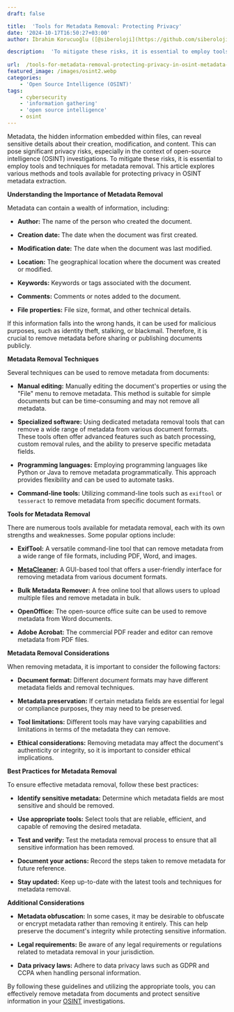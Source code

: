 ```yaml
---
draft: false

title:  'Tools for Metadata Removal: Protecting Privacy'
date: '2024-10-17T16:50:27+03:00'
author: İbrahim Korucuoğlu ([@siberoloji](https://github.com/siberoloji))

description:  'To mitigate these risks, it is essential to employ tools and techniques for metadata removal. This article explores tools available for metadata extraction.' 
 
url:  /tools-for-metadata-removal-protecting-privacy-in-osint-metadata-extraction/
featured_image: /images/osint2.webp
categories:
    - 'Open Source Intelligence (OSINT)'
tags:
    - cybersecurity
    - 'information gathering'
    - 'open source intelligence'
    - osint
---
```



Metadata, the hidden information embedded within files, can reveal sensitive details about their creation, modification, and content. This can pose significant privacy risks, especially in the context of open-source intelligence (OSINT) investigations. To mitigate these risks, it is essential to employ tools and techniques for metadata removal. This article explores various methods and tools available for protecting privacy in OSINT metadata extraction.



**Understanding the Importance of Metadata Removal**



Metadata can contain a wealth of information, including:


* **Author:** The name of the person who created the document.

* **Creation date:** The date when the document was first created.

* **Modification date:** The date when the document was last modified.   

* **Location:** The geographical location where the document was created or modified.

* **Keywords:** Keywords or tags associated with the document.

* **Comments:** Comments or notes added to the document.

* **File properties:** File size, format, and other technical details.




If this information falls into the wrong hands, it can be used for malicious purposes, such as identity theft, stalking, or blackmail. Therefore, it is crucial to remove metadata before sharing or publishing documents publicly.



**Metadata Removal Techniques**



Several techniques can be used to remove metadata from documents:


* **Manual editing:** Manually editing the document's properties or using the "File" menu to remove metadata. This method is suitable for simple documents but can be time-consuming and may not remove all metadata.

* **Specialized software:** Using dedicated metadata removal tools that can remove a wide range of metadata from various document formats. These tools often offer advanced features such as batch processing, custom removal rules, and the ability to preserve specific metadata fields.

* **Programming languages:** Employing programming languages like Python or Java to remove metadata programmatically. This approach provides flexibility and can be used to automate tasks.

* **Command-line tools:** Utilizing command-line tools such as `exiftool` or `tesseract` to remove metadata from specific document formats.




**Tools for Metadata Removal**



There are numerous tools available for metadata removal, each with its own strengths and weaknesses. Some popular options include:


* **ExifTool:** A versatile command-line tool that can remove metadata from a wide range of file formats, including PDF, Word, and images.

* **<a href="https://metacleaner.com" target="_blank" rel="noopener" title="">MetaCleaner</a>:** A GUI-based tool that offers a user-friendly interface for removing metadata from various document formats.

* **Bulk Metadata Remover:** A free online tool that allows users to upload multiple files and remove metadata in bulk.

* **OpenOffice:** The open-source office suite can be used to remove metadata from Word documents.

* **Adobe Acrobat:** The commercial PDF reader and editor can remove metadata from PDF files.




**Metadata Removal Considerations**



When removing metadata, it is important to consider the following factors:


* **Document format:** Different document formats may have different metadata fields and removal techniques.

* **Metadata preservation:** If certain metadata fields are essential for legal or compliance purposes, they may need to be preserved.

* **Tool limitations:** Different tools may have varying capabilities and limitations in terms of the metadata they can remove.

* **Ethical considerations:** Removing metadata may affect the document's authenticity or integrity, so it is important to consider ethical implications.




**Best Practices for Metadata Removal**



To ensure effective metadata removal, follow these best practices:


* **Identify sensitive metadata:** Determine which metadata fields are most sensitive and should be removed.

* **Use appropriate tools:** Select tools that are reliable, efficient, and capable of removing the desired metadata.

* **Test and verify:** Test the metadata removal process to ensure that all sensitive information has been removed.

* **Document your actions:** Record the steps taken to remove metadata for future reference.

* **Stay updated:** Keep up-to-date with the latest tools and techniques for metadata removal.




**Additional Considerations**


* **Metadata obfuscation:** In some cases, it may be desirable to obfuscate or encrypt metadata rather than removing it entirely. This can help preserve the document's integrity while protecting sensitive information.

* **Legal requirements:** Be aware of any legal requirements or regulations related to metadata removal in your jurisdiction.

* **Data privacy laws:** Adhere to data privacy laws such as GDPR and CCPA when handling personal information.




By following these guidelines and utilizing the appropriate tools, you can effectively remove metadata from documents and protect sensitive information in your <a href="https://www.siberoloji.com/list-of-the-100-osint-topics-with-subtopics/" target="_blank" rel="noopener" title="">OSINT</a> investigations.
